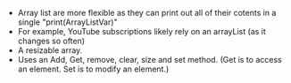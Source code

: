 - Array list are more flexible as they can print out all of their cotents in a single "print(ArrayListVar)"
- For example, YouTube subscriptions likely rely on an arrayList (as it changes so often)
- A resizable array.
- Uses an Add, Get, remove, clear, size and set method. (Get is to access an element. Set is to modify an element.)